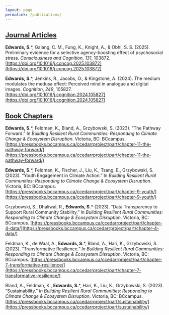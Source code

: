 ```yaml
---
layout: page
permalink: /publications/
---
```


<h2><u>Journal Articles</u></h2>

**Edwards, S.***, Galang, C. M., Fung, K., Knight, A., & Obhi, S. S. (2025). Preliminary evidence for a selective agency-boosting effect of psychosocial stress. _Consciousness and Cognition_, _131_, 103872. [https://doi.org/10.1016/j.concog.2025.103872](https://doi.org/10.1016/j.concog.2025.103872)

**Edwards, S.***, Jenkins, R., Jacobs, O., & Kingstone, A. (2024). The medium modulates the medusa effect: Perceived mind in analogue and digital images. _Cognition_, _249_, 105827. [https://doi.org/10.1016/j.cognition.2024.105827](https://doi.org/10.1016/j.cognition.2024.105827)


<h2><u>Book Chapters</u></h2>

**Edwards, S.***, Feldman, K., Bland, A., Grzybowski, S. (2023). “The Pathway Forward.” In _Building Resilient Rural Communities: Responding to Climate Change & Ecosystem Disruption_. Victoria, BC: BCcampus. [https://pressbooks.bccampus.ca/ccedarrproject/part/chapter-11-the-pathway-forward/](https://pressbooks.bccampus.ca/ccedarrproject/part/chapter-11-the-pathway-forward/)

**Edwards, S.***, Feldman, K., Fischer, J., Liu, K., Tsang, E., Grzybowski, S. (2023). “Youth Engagement in Climate Action.” In _Building Resilient Rural Communities: Responding to Climate Change & Ecosystem Disruption_. Victoria, BC: BCcampus. [https://pressbooks.bccampus.ca/ccedarrproject/part/chapter-9-youth/](https://pressbooks.bccampus.ca/ccedarrproject/part/chapter-9-youth/) 

Grzybowski, S., Dhaliwal, R., **Edwards, S.*** (2023). “Data Transparency to Support Rural Community Stability.” In _Building Resilient Rural Communities: Responding to Climate Change & Ecosystem Disruption_. Victoria, BC: BCcampus. [https://pressbooks.bccampus.ca/ccedarrproject/part/chapter-4-data/](https://pressbooks.bccampus.ca/ccedarrproject/part/chapter-4-data/)

Feldman, K., de Waal, A., **Edwards, S.***, Bland, A., Hari, K., Grzybowski, S. (2023). “Transformative Resilience.” _In Building Resilient Rural Communities: Responding to Climate Change & Ecosystem Disruption_. Victoria, BC: BCcampus. [https://pressbooks.bccampus.ca/ccedarrproject/part/chapter-7-transformative-resilience/](https://pressbooks.bccampus.ca/ccedarrproject/part/chapter-7-transformative-resilience/) 

Bland, A., Feldman, K., **Edwards, S.***, Hari, K., Liu, K., Grzybowski, S. (2023). “Sustainability.” _In Building Resilient Rural Communities: Responding to Climate Change & Ecosystem Disruption_. Victoria, BC: BCcampus. [https://pressbooks.bccampus.ca/ccedarrproject/part/sustainability/](https://pressbooks.bccampus.ca/ccedarrproject/part/sustainability/)
